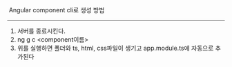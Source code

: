 ​											Angular component cli로 생성 방법

------

1. 서버를 종료시킨다.
2. ng g c <component이름>
3. 위를 실행하면 폴더와 ts, html, css파일이 생기고 app.module.ts에 자동으로 추가된다


